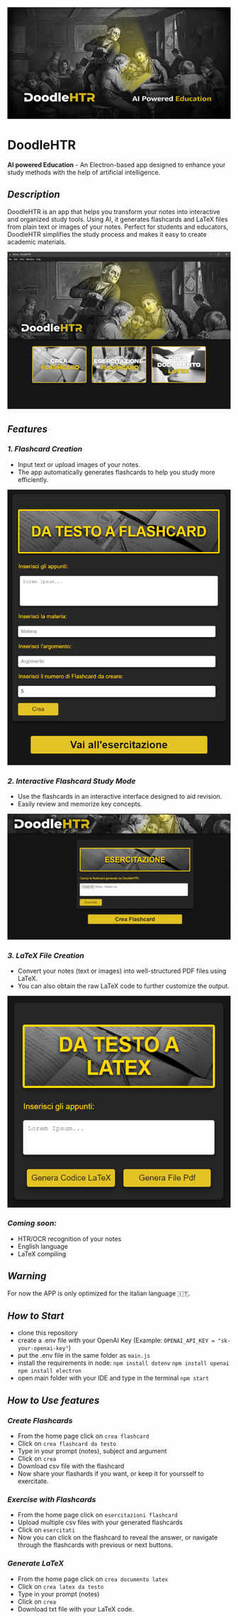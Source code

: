 <img src="app/images/banner/banner.jpg">

# **DoodleHTR**

**AI powered Education** - An Electron-based app designed to enhance your study methods with the help of artificial intelligence.


## *Description*

DoodleHTR is an app that helps you transform your notes into interactive and organized study tools. Using AI, it generates flashcards and LaTeX files from plain text or images of your notes. Perfect for students and educators, DoodleHTR simplifies the study process and makes it easy to create academic materials.

![main screen](app/assets/main_screen.png)

## *Features*

### *1. Flashcard Creation*

- Input text or upload images of your notes.
- The app automatically generates flashcards to help you study more efficiently.

![create flashcard](app/assets/crea_flashcard_screen.png)


### *2. Interactive Flashcard Study Mode*

- Use the flashcards in an interactive interface designed to aid revision.
- Easily review and memorize key concepts.

![esercitazione flashcard](app/assets/esercitazione_screen.gif)


### *3. LaTeX File Creation*
- Convert your notes (text or images) into well-structured PDF files using LaTeX.
- You can also obtain the raw LaTeX code to further customize the output.

![latex screen](app/assets/latex_screen.png)


### *Coming soon:*
- HTR/OCR recognition of your notes
- English language
- LaTeX compiling

## *Warning*
For now the APP is only optimized for the italian language 🇮🇹.

## *How to Start*
- clone this repository
- create a .env file with your OpenAI Key (Example: `OPENAI_API_KEY = "sk-your-openai-key"`)
- put the .env file in the same folder as `main.js`
- install the requirements in node:
  `npm install dotenv`
  `npm install openai`
  `npm install electron`
- open main folder with your IDE and type in the terminal `npm start`

## *How to Use features*

### *Create Flashcards*
- From the home page click on `crea flashcard`
- Click on `crea flashcard da testo`
- Type in your prompt (notes), subject and argument
- Click on `crea`
- Download csv file with the flashcard
- Now share your flashards if you want, or keep it for yoursself to exercitate.

### *Exercise with Flashcards*
- From the home page click on `esercitazioni flashcard`
- Upload multiple csv files with your generated flashcards
- Click on `esercitati`
- Now you can click on the flashcard to reveal the answer, or navigate through the flashcards with previous or next buttons.

### *Generate LaTeX*
- From the home page click on `crea documento latex`
- Click on `crea latex da testo`
- Type in your prompt (notes)
- Click on `crea`
- Download txt file with your LaTeX code.